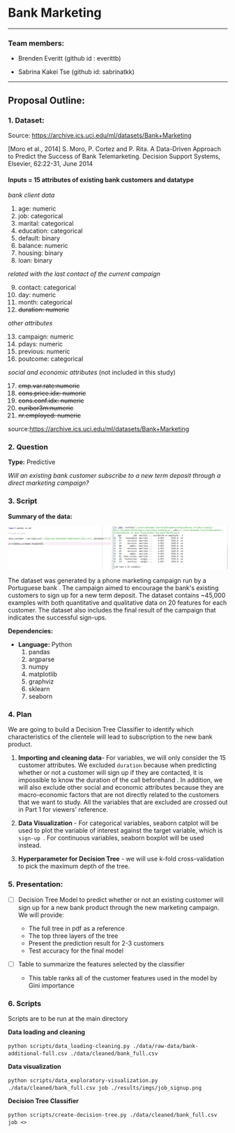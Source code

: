 # Bank Marketing
----------------------------------
### Team members:

* Brenden Everitt (github id : everittb)

* Sabrina Kakei Tse (github id: sabrinatkk)

--------------------------------------------------
## Proposal Outline:

### 1. Dataset:

Source: https://archive.ics.uci.edu/ml/datasets/Bank+Marketing

[Moro et al., 2014] S. Moro, P. Cortez and P. Rita. A Data-Driven Approach to Predict the Success of Bank Telemarketing. Decision Support Systems, Elsevier, 62:22-31, June 2014

#### Inputs = 15 attributes of existing bank customers and datatype  

_bank client data_
1. age: numeric
2. job: categorical
3. marital: categorical
4. education: categorical
5. default: binary
6. balance: numeric
7. housing: binary
8. loan: binary

_related with the last contact of the current campaign_

9. contact: categorical
10. day: numeric
11. month: categorical
12. ~~duration: numeric~~

_other attributes_

13. campaign: numeric
14. pdays: numeric
15. previous: numeric
16. poutcome: categorical

_social and economic attributes_ (not included in this study)  

17. ~~emp.var.rate:numeric~~
18. ~~cons.price.idx: numeric~~
19. ~~cons.conf.idx: numeric~~
20. ~~euribor3m:numeric~~
21. ~~nr.employed: numeric~~

source:https://archive.ics.uci.edu/ml/datasets/Bank+Marketing

### 2. Question
**Type:** Predictive

_Will an existing bank customer subscribe to a new term deposit through a direct marketing campaign?_

### 3. Script

**Summary of the data:**

![](./results/imgs/data_loaded.jpg)  

The dataset was generated by a phone marketing campaign run by a Portuguese bank . The campaign aimed to encourage the bank's existing customers to sign up for a new term deposit. The dataset contains ~45,000 examples with both quantitative and qualitative data on 20 features for each customer.  The dataset also includes the final result of the campaign that indicates the successful sign-ups.  


**Dependencies:**
  - **Language:** Python
    1. pandas
    2. argparse
    3. numpy
    4. matplotlib
    5. graphviz
    6. sklearn
    7. seaborn

### 4. Plan

We are going to build a Decision Tree Classifier to identify which characteristics of the clientele will lead to subscription to the new bank product.

1. **Importing and cleaning data**- For variables, we will only consider the 15 customer attributes. We excluded `duration` because when predicting whether or not a customer will sign up if they are contacted, it is impossible to know the duration of the call beforehand . In addition, we will also exclude other social and economic attributes because they are macro-economic factors that are not directly related to the customers that we want to study. All the variables that are excluded are crossed out in Part 1 for viewers' reference.

2. **Data Visualization** - For categorical variables, seaborn catplot will be used to plot the variable of interest against the target variable, which is `sign-up `. For continuous variables, seaborn boxplot will be used instead.

3. **Hyperparameter for Decision Tree** - we will use k-fold cross-validation to pick the maximum depth of the tree.

### 5. Presentation:

- [ ] Decision Tree Model to predict whether or not an existing customer will sign up for a new bank product through the new marketing campaign. We will provide:

  - The full tree in pdf as a reference
  - The top three layers of the tree
  - Present the prediction result for 2-3 customers
  - Test accuracy for the final model  

- [ ] Table to summarize the features selected by the classifier

  - This table ranks all of the customer features used in the model by Gini importance

### 6. Scripts
Scripts are to be run at the main directory

**Data loading and cleaning**

```python scripts/data_loading-cleaning.py ./data/raw-data/bank-additional-full.csv ./data/cleaned/bank_full.csv ```

**Data visualization**

```python scripts/data_exploratory-visualization.py ./data/cleaned/bank_full.csv job ./results/imgs/job_signup.png```

**Decision Tree Classifier**

```python scripts/create-decision-tree.py ./data/cleaned/bank_full.csv job <>```
